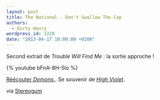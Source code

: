 ```yaml
---
layout: post
title: The National - Don't Swallow The Cap
authors:
  - Dirty Henry
wordpress_id: 1220
date: "2013-04-17 10:00:00 +0200"
---
```


Second extrait de _Trouble Will Find Me_ : la sortie approche !

{% youtube bFnA-8H-5lo %}

[Réécouter _Demons_.](1215). Se souvenir de [_High Violet_](696).

via
[Stereogum](http://stereogum.com/1318302/the-national-dont-swallow-the-cap/mp3/)
